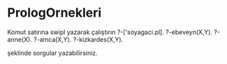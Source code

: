 # PrologOrnekleri
Komut satırına swipl yazarak çalıştırın
?-['soyagaci.pl].
?-ebeveyn(X,Y).
?-anne(X).
?-amca(X,Y).
?-kizkardes(X,Y).
 
 
şeklinde sorgular yazabilirsiniz.




